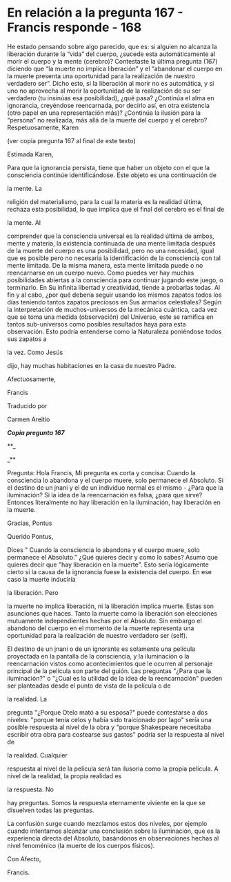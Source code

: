 # En relación a la pregunta 167 - Francis responde - 168

He estado pensando sobre algo parecido, que es: si alguien no alcanza la liberación durante la “vida” del cuerpo, ¿sucede esta automáticamente al morir el cuerpo y la mente (cerebro)? Contestaste la última pregunta (167) diciendo que “la muerte no implica liberación” y el “abandonar el cuerpo en la muerte presenta una oportunidad para la realización de nuestro verdadero ser”. Dicho esto, si la liberación al morir no es automática, y si uno no aprovecha al morir la oportunidad de la realización de su ser verdadero (tu insinúas esa posibilidad), ¿qué pasa? ¿Continúa el alma en ignorancia, creyéndose reencarnada, por decirlo así, en otra existencia (otro papel en una representación más)? ¿Continúa la ilusión para la “persona” no realizada, más allá de la muerte del cuerpo y el cerebro? Respetuosamente, Karen

(ver copia pregunta 167 al final de este texto)

Estimada Karen,

Para que la ignorancia persista, tiene que haber un objeto con el que la consciencia continúe identificándose. Este objeto es una continuación de 

la mente. La

 religión del materialismo, para la cual la materia es la realidad última, rechaza esta posibilidad, lo que implica que el final del cerebro es el final de 

la mente. Al

 comprender que la consciencia universal es la realidad última de ambos, mente y materia, la existencia continuada de una mente limitada después de la muerte del cuerpo es una posibilidad, pero no una necesidad, igual que es posible pero no necesaria la identificación de la consciencia con tal mente limitada. De la misma manera, esta mente limitada puede o no reencarnarse en un cuerpo nuevo. Como puedes ver hay muchas posibilidades abiertas a la consciencia para continuar jugando este juego, o terminarlo. En Su infinita libertad y creatividad, tiende a probarlas todas. Al fin y al cabo, ¿por qué debería seguir usando los mismos zapatos todos los días teniendo tantos zapatos preciosos en Sus armarios celestiales? Según la interpretación de muchos-universos de la mecánica cuántica, cada vez que se toma una medida (observación) del Universo, este se ramifica en tantos sub-universos como posibles resultados haya para esta observación. Esto podría entenderse como la Naturaleza poniéndose todos sus zapatos a 

la vez. Como Jesús

 dijo, hay muchas habitaciones en la casa de nuestro Padre. 

Afectuosamente, 

Francis

Traducido por 

Carmen Areitio

**_Copia pregunta 167_** 

**_

_**

Pregunta: Hola Francis, Mi pregunta es corta y concisa: Cuando la consciencia lo abandona y el cuerpo muere, solo permanece el Absoluto. Si el destino de un jnani y el de un individuo normal es el mismo - ¿Para que la iluminación? Si la idea de la reencarnación es falsa, ¿para que sirve? Entonces literalmente no hay liberación en la iluminación, hay liberación en la muerte. 

Gracias, Pontus

Querido Pontus,

Dices " Cuando la consciencia lo abandona y el cuerpo muere, solo permanece el Absoluto." ¿Qué quieres decir y como lo sabes? Asumo que quieres decir que "hay liberación en la muerte". Esto sería lógicamente cierto si la causa de la ignorancia fuese la existencia del cuerpo. En ese caso la muerte induciría 

la liberación. Pero

 la muerte no implica liberación, ni la liberación implica muerte. Estas son asunciones que haces. Tanto la muerte como la liberación son elecciones mutuamente independientes hechas por el Absoluto. Sin embargo el abandono del cuerpo en el momento de la muerte representa una oportunidad para la realización de nuestro verdadero ser (self).

El destino de un jnani o de un ignorante es solamente una película proyectada en la pantalla de la consciencia, y la iluminación o la reencarnación vistos como acontecimientos que le ocurren al personaje principal de la película son parte del guión. Las preguntas "¿Para que la iluminación?" o "¿Cual es la utilidad de la idea de la reencarnación" pueden ser planteadas desde el punto de vista de la película o de 

la realidad. La

 pregunta "¿Porque Otelo mató a su esposa?" puede contestarse a dos niveles: "porque tenía celos y había sido traicionado por Iago" sería una posible respuesta al nivel de la obra y "porque Shakespeare necesitaba escribir otra obra para costearse sus gastos" podría ser la respuesta al nivel de 

la realidad. Cualquier

 respuesta al nivel de la película será tan ilusoria como la propia película. A nivel de la realidad, la propia realidad es 

la respuesta. No

 hay preguntas. Somos la respuesta eternamente viviente en la que se disuelven todas las preguntas.

La confusión surge cuando mezclamos estos dos niveles, por ejemplo cuando intentamos alcanzar una conclusión sobre la iluminación, que es la experiencia directa del Absoluto, basándonos en observaciones hechas al nivel fenoménico (la muerte de los cuerpos físicos).

Con Afecto,

Francis.

